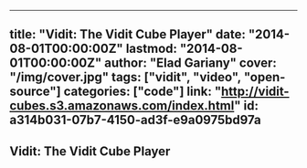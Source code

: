 
---
title: "Vidit: The Vidit Cube Player"
date: "2014-08-01T00:00:00Z"
lastmod: "2014-08-01T00:00:00Z"
author: "Elad Gariany"
cover: "/img/cover.jpg"
tags: ["vidit", "video", "open-source"]
categories: ["code"]
link: "http://vidit-cubes.s3.amazonaws.com/index.html"
id: a314b031-07b7-4150-ad3f-e9a0975bd97a
---

## Vidit: The Vidit Cube Player

